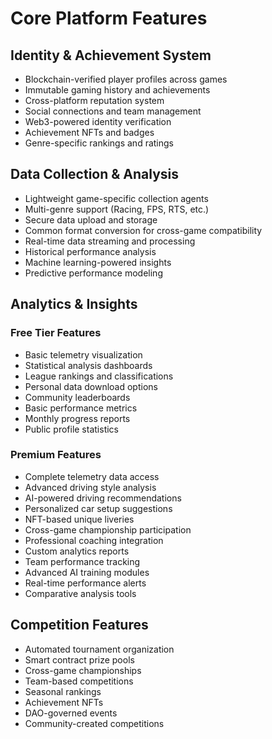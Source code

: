 # Core Platform Features

## Identity & Achievement System
- Blockchain-verified player profiles across games
- Immutable gaming history and achievements
- Cross-platform reputation system
- Social connections and team management
- Web3-powered identity verification
- Achievement NFTs and badges
- Genre-specific rankings and ratings

## Data Collection & Analysis
- Lightweight game-specific collection agents
- Multi-genre support (Racing, FPS, RTS, etc.)
- Secure data upload and storage
- Common format conversion for cross-game compatibility
- Real-time data streaming and processing
- Historical performance analysis
- Machine learning-powered insights
- Predictive performance modeling

## Analytics & Insights
### Free Tier Features
- Basic telemetry visualization
- Statistical analysis dashboards
- League rankings and classifications
- Personal data download options
- Community leaderboards
- Basic performance metrics
- Monthly progress reports
- Public profile statistics

### Premium Features
- Complete telemetry data access
- Advanced driving style analysis
- AI-powered driving recommendations
- Personalized car setup suggestions
- NFT-based unique liveries
- Cross-game championship participation
- Professional coaching integration
- Custom analytics reports
- Team performance tracking
- Advanced AI training modules
- Real-time performance alerts
- Comparative analysis tools

## Competition Features
- Automated tournament organization
- Smart contract prize pools
- Cross-game championships
- Team-based competitions
- Seasonal rankings
- Achievement NFTs
- DAO-governed events
- Community-created competitions
